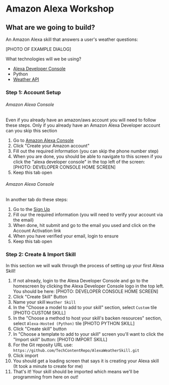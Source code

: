 # Amazon Alexa Workshop

## What are we going to build?
An Amazon Alexa skill that answers a user's weather questions:

[PHOTO OF EXAMPLE DIALOG]

What technologies will we be using?
- [Alexa Developer Console](https://developer.amazon.com/alexa/console/ask)
- Python
- [Weather API](https://weatherapi.com)


### Step 1: Account Setup
###### Amazon Alexa Console ######
Even if you already have an amazon/aws account you will need to follow these steps. Only if you already have an Amazon Alexa Developer account can you skip this section
1. Go to [Amazon Alexa Console](https://developer.amazon.com/alexa/console/ask) 
2. Click "Create your Amazon account" 
3. Fill out the required information (you can skip the phone number step)
4. When you are done, you should be able to navigate to this screen if you click the "alexa developer console" in the top left of the screen: [PHOTO: DEVELOPER CONSOLE HOME SCREEN]
5. Keep this tab open

###### Amazon Alexa Console ######
In another tab do these steps:
1. Go to the [Sign Up](https://www.weatherapi.com/signup.aspx)
2. Fill our the required information (you will need to verify your account via the email)
3. When done, hit submit and go to the email you used and click on the Account Activation link
4. When you have verified your email, login to ensure 
5. Keep this tab open

### Step 2: Create & Import Skill
In this section we will walk through the process of setting up your first Alexa Skill!
1. If not already, login to the Alexa Developer Console and go to the homescreen by clicking the Alexa Developer Console logo in the top left. You should be here: [PHOTO: DEVELOPER CONSOLE HOME SCREEN]
2. Click "Create Skill" Button
3. Name your skill `Weather Skill`
4. In the "Choose a model to add to your skill" section, select `Custom` tile [PHOTO CUSTOM SKILL]
5. In the "Choose a method to host your skill's backen resources" section, select `Alexa-Hosted (Python)` tile [PHOTO PYTHON SKILL]
6. Click "Create skill" button
7. In "Choose a template to add to your skill" screen you'll want to click the "Import skill" button: [PHOTO IMPORT SKILL]
8. For the Git reposity URL use:
`https://github.com/TechContentRepo/AlexaWeatherSkill.git`
9. Click import
10. You should get a loading screen that says it is creating your Alexa skill (It took a minute to create for me)
11. That's it! Your skill should be imported which means we'll be programming from here on out!

